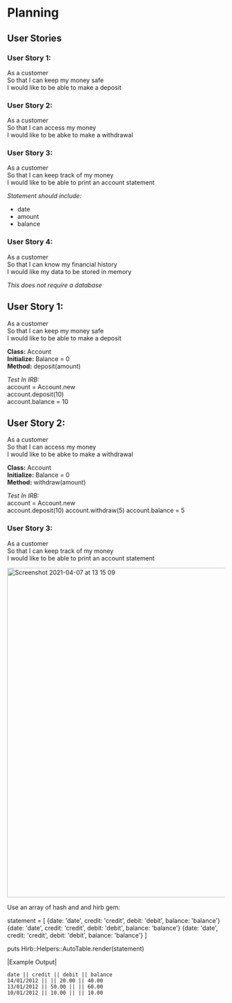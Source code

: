 # Planning

## User Stories

### User Story 1:

As a customer  
So that I can keep my money safe  
I would like to be able to make a deposit  

### User Story 2:

As a customer  
So that I can access my money  
I would like to be abke to make a withdrawal  

### User Story 3:

As a customer  
So that I can keep track of my money  
I would like to be able to print an account statement  

*Statement should include:*
- date
- amount
- balance

### User Story 4:

As a customer  
So that I can know my financial history  
I would like my data to be stored in memory  

*This does not require a database*


## User Story 1:

As a customer  
So that I can keep my money safe  
I would like to be able to make a deposit  

**Class:** Account  
**Initialize:** Balance = 0  
**Method:** deposit(amount)  

*Test In IRB:*  
account = Account.new  
account.deposit(10)  
account.balance = 10  

## User Story 2:

As a customer  
So that I can access my money  
I would like to be abke to make a withdrawal  

**Class:** Account  
**Initialize:** Balance = 0  
**Method:** withdraw(amount)  

*Test In IRB:*  
account = Account.new  
account.deposit(10) 
account.withdraw(5) 
account.balance = 5  

### User Story 3:

As a customer  
So that I can keep track of my money  
I would like to be able to print an account statement  

<img width="764" alt="Screenshot 2021-04-07 at 13 15 09" src="https://user-images.githubusercontent.com/60509804/113864878-55ce9f00-97a3-11eb-8110-7cf47ecaa362.png">

Use an array of hash and and hirb gem:

statement = [
  {date: 'date', credit: 'credit', debit: 'debit', balance: 'balance'}
  {date: 'date', credit: 'credit', debit: 'debit', balance: 'balance'}
  {date: 'date', credit: 'credit', debit: 'debit', balance: 'balance'}
]

puts Hirb::Helpers::AutoTable.render(statement)

|Example Output|
```
date || credit || debit || balance
14/01/2012 || || 20.00 || 40.00
13/01/2012 || 50.00 || || 60.00
10/01/2012 || 10.00 || || 10.00
```

